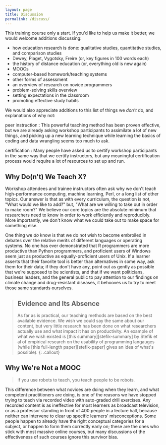 ```yaml
---
layout: page
title: Discussion
permalink: /discuss/
---
```

This training course only a start.
If you'd like to help us make it better,
we would welcome additions discussing:

*   how education research is done: qualitative studies, quantitative studies, and comparison studies
*   Dewey, Piaget, Vygotsky, Freire (or, key figures in 100 words each)
*   the history of distance education (or, everything old is new again)
*   MOOCs
*   computer-based homework/teaching systems
*   other forms of assessment
*   an overview of research on novice programmers
*   problem-solving skills overview
*   setting expectations in the classroom
*   promoting effective study habits

We would also appreciate additions to this list of things we *don't* do,
and explanations of why not:

peer instruction
:   This powerful teaching method has been proven effective,
    but we are already asking workshop participants to assimilate a lot of new things,
    and picking up a new learning technique while learning the basics of coding and data wrangling
    seems too much to ask.

certification
:   Many people have asked us to certify workshop participants in the same way that we certify instructors,
    but any meaningful certification process would require a lot of resources to set up and run.

## Why Do(n't) We Teach X?

Workshop attendees and trainee instructors often ask why we don't teach
high-performance computing, machine learning, Perl, or a long list of other topics.
Our answer is that as with every curriculum,
the question is not, "What would we like to add?"
but, "What are we willing to take out in order to make room?"
We believe our core topics are the absolute minimum that researchers need to know
in order to work efficiently and reproducibly.
More importantly,
we don't know what we could take out to make space for something else.

One thing we *do* know is that we do not wish to become embroiled in debates
over the relative merits of different languages or operating systems.
No one has ever demonstrated that R programmers are more productive than Python programmers,
and proficient users of Windows seem just as productive as equally-proficient users of Unix.
If a learner asserts that their favorite tool is better than alternatives in some way,
ask them for their data;
if they don't have any,
point out as gently as possible that we're supposed to be scientists,
and that if we want politicians, business leaders, and the general public
to pay attention to our findings on climate change and drug-resistant diseases,
it behooves us to try to meet those same standards ourselves.

> ## Evidence and Its Absence
>
> As far as is practical,
> our teaching methods are based on the best available evidence.
> We wish we could say the same about our content,
> but very little research has been done on what researchers actually use
> and what impact it has on productivity.
> An example of what we wish existed
> is [this summary][stefik-summary] by Stefik et al
> of empirical research on the usability of programming langauges
> (while [this full-length paper][stefik-paper] gives an idea of what's possible).
{: .callout}

## Why We're Not a MOOC

> If you use robots to teach, you teach people to be robots.

This difference between what novices are doing when they learn,
and what competent practitioners are doing,
is one of the reasons we have stopped trying to teach via recorded video
with auto-graded drill exercises.
Any recorded content is as ineffective for most learners as broadcast television,
or as a professor standing in front of 400 people in a lecture hall,
because neither can intervene to clear up specific learners' misconceptions.
Some people happen to already have the right conceptual categories for a subject,
or happen to form them correctly early on;
these are the ones who stick with most massive online courses,
but many discussions of the effectiveness of such courses
ignore this survivor bias.
